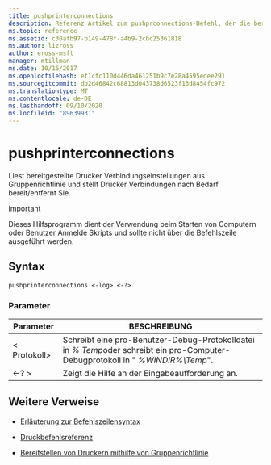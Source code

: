 ```yaml
---
title: pushprinterconnections
description: Referenz Artikel zum pushprconnections-Befehl, der die bereitgestellten Drucker Verbindungseinstellungen aus Gruppenrichtlinie liest und Drucker Verbindungen bei Bedarf bereitstellt bzw. entfernt.
ms.topic: reference
ms.assetid: c30afb97-b149-478f-a4b9-2cbc25361818
ms.author: lizross
author: eross-msft
manager: mtillman
ms.date: 10/16/2017
ms.openlocfilehash: ef1cfc110d446da461251b9c7e28a4595edee291
ms.sourcegitcommit: db2d46842c68813d043738d6523f13d8454fc972
ms.translationtype: MT
ms.contentlocale: de-DE
ms.lasthandoff: 09/10/2020
ms.locfileid: "89639931"
---
```

# <a name="pushprinterconnections"></a>pushprinterconnections

Liest bereitgestellte Drucker Verbindungseinstellungen aus Gruppenrichtlinie und stellt Drucker Verbindungen nach Bedarf bereit/entfernt Sie.

> [!IMPORTANT]
> Dieses Hilfsprogramm dient der Verwendung beim Starten von Computern oder Benutzer Anmelde Skripts und sollte nicht über die Befehlszeile ausgeführt werden.

## <a name="syntax"></a>Syntax

```
pushprinterconnections <-log> <-?>
```

### <a name="parameters"></a>Parameter

| Parameter | BESCHREIBUNG |
|--|--|
| < Protokoll> | Schreibt eine pro-Benutzer-Debug-Protokolldatei in *% Temp*oder schreibt ein pro-Computer-Debugprotokoll in " *%WINDIR%\Temp*". |
| <-? > | Zeigt die Hilfe an der Eingabeaufforderung an. |

## <a name="additional-references"></a>Weitere Verweise

- [Erläuterung zur Befehlszeilensyntax](command-line-syntax-key.md)

- [Druckbefehlsreferenz](print-command-reference.md)

- [Bereitstellen von Druckern mithilfe von Gruppenrichtlinie](https://go.microsoft.com/fwlink/?LinkId=230627)
